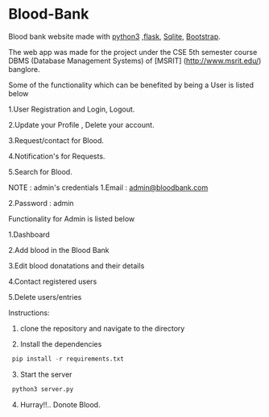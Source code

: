 # Blood-Bank
Blood bank website made with [python3](https://www.python.org/download/releases/3.0/) ,[flask](http://flask.pocoo.org/), [Sqlite](https://www.sqlite.org/index.html), [Bootstrap](https://getbootstrap.com). 

The web app was made for the project under the  CSE 5th semester course DBMS (Database Management Systems) of [MSRIT]
(http://www.msrit.edu/) banglore.

Some of the functionality which can be benefited by being a User is listed below

1.User Registration and Login, Logout.

2.Update your Profile , Delete your account.

3.Request/contact for Blood.

4.Notification's for Requests.

5.Search for Blood.

NOTE : admin's credentials 
1.Email : admin@bloodbank.com

2.Password : admin

Functionality for Admin is listed below

1.Dashboard

2.Add blood in the Blood Bank

3.Edit blood donatations and their details

4.Contact registered users

5.Delete users/entries

Instructions:

1. clone the repository and navigate to the directory 

2. Install the dependencies

```python
 pip install -r requirements.txt
```
3. Start the server

```python
 python3 server.py
```
4. Hurray!!.. Donote Blood.





